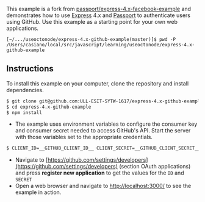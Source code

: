This example is a fork from [passport/express-4.x-facebook-example](https://github.com/passport/express-4.x-facebook-example) and demonstrates how to use [Express](http://expressjs.com/) 4.x and
[Passport](http://passportjs.org/) to authenticate users using GitHub.  Use
this example as a starting point for your own web applications.

```
[~/.../useoctonode/express-4.x-github-example(master)]$ pwd -P
/Users/casiano/local/src/javascript/learning/useoctonode/express-4.x-github-example
```

## Instructions

To install this example on your computer, clone the repository and install
dependencies.

```bash
$ git clone git@github.com:ULL-ESIT-SYTW-1617/express-4.x-github-example.git
$ cd express-4.x-github-example
$ npm install
```

* The example uses environment variables to configure the consumer key and
consumer secret needed to access GitHub's API.  Start the server with those
variables set to the appropriate credentials.
```bash
$ CLIENT_ID=__GITHUB_CLIENT_ID__ CLIENT_SECRET=__GITHUB_CLIENT_SECRET__ node server.js
```
* Navigate to [https://github.com/settings/developers](https://github.com/settings/developers) (section OAuth applications) and press **register new application** to get the values for the `ID` and `SECRET`
* Open a web browser and navigate to [http://localhost:3000/](http://localhost:3000/)
to see the example in action.

